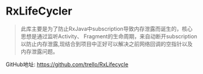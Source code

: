 # RxLifeCycler


> 此库主要是为了防止RxJava中subscription导致内存泄露而诞生的，核心思想是通过监听Activity、
Fragment的生命周期，来自动断开subscription以防止内存泄露,现结合到项目中正好可以解决之前网络回调的空指针以及内存泄露问题。

GitHub地址: https://github.com/trello/RxLifecycle


